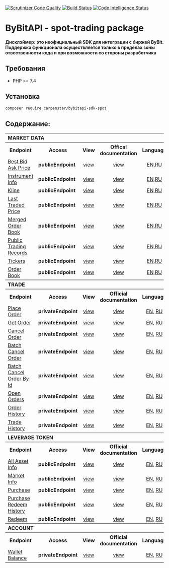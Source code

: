 [![Scrutinizer Code Quality](https://scrutinizer-ci.com/g/carpenstar/bybitapi-sdk-spot/badges/quality-score.png?b=master)](https://scrutinizer-ci.com/g/carpenstar/bybitapi-sdk-spot/?branch=master)
[![Build Status](https://scrutinizer-ci.com/g/carpenstar/bybitapi-sdk-spot/badges/build.png?b=master)](https://scrutinizer-ci.com/g/carpenstar/bybitapi-sdk-spot/build-status/master)
[![Code Intelligence Status](https://scrutinizer-ci.com/g/carpenstar/bybitapi-sdk-spot/badges/code-intelligence.svg?b=master)](https://scrutinizer-ci.com/code-intelligence)
# ByBitAPI - spot-trading package

**Дисклэймер: это неофициальный SDK для интеграции с биржей ByBit.   
Поддержка функционала осуществляется только в пределах зоны отвественности кода и при возможности со стороны разработчика**


## Требования

- PHP >= 7.4

## Установка

```sh 
composer require carpenstar/bybitapi-sdk-spot
```

## Содержание:

<table>
  <tr>
    <th colspan="5" style="text-align: left; font-weight: bold">MARKET DATA</th>
  </tr>
  <tr>
    <th style="text-align: center; font-weight: bold">Endpoint</th>
    <th style="text-align: center; font-weight: bold">Access</th>
    <th style="text-align: center; font-weight: bold">View</th>
    <th style="text-align: center; font-weight: bold">Offical documentation</th>
    <th style="text-align: center; font-weight: bold">Language</th>
  </tr>
  <tr>
    <td>
      <a href="https://github.com/carpenstar/bybitapi-sdk-spot#market-data---best-bid-ask-price">Best Bid Ask Price</a>
    </td>
    <td><b>publicEndpoint</b></td>
    <td style="text-align: center" align="center"><a href="https://github.com/carpenstar/bybitapi-sdk-spot/tree/master/src/Spot/MarketData/BestBidAskPrice">view</a></td>
    <td style="text-align: center" align="center"><a href="https://bybit-exchange.github.io/docs/spot/public/bid-ask" target="_blank">view</a></td>
    <td style="text-align: center" align="center">
        <a href="https://github.com/carpenstar/bybitapi-sdk-spot/tree/master/src/Spot/MarketData/BestBidAskPrice/README.md">EN</a>,<a href="https://github.com/carpenstar/bybitapi-sdk-spot/tree/master/src/Spot/MarketData/BestBidAskPrice/README_ru.md">RU</a>
    </td>
  </tr>
  <tr>
    <td>
      <a href="https://github.com/carpenstar/bybitapi-sdk-spot#market-data---instrument-info">Instrument Info</a>
    </td>
    <td><b>publicEndpoint</b></td>
    <td style="text-align: center" align="center"><a href="https://github.com/carpenstar/bybitapi-sdk-spot/tree/master/src/Spot/MarketData/InstrumentInfo">view</a></td>
    <td style="text-align: center" align="center"><a href="https://bybit-exchange.github.io/docs/spot/public/instrument" target="_blank">view</a></td>
    <td style="text-align: center" align="center">
        <a href="https://github.com/carpenstar/bybitapi-sdk-spot/tree/master/src/Spot/MarketData/InstrumentInfo/README.md">EN</a>,<a href="https://github.com/carpenstar/bybitapi-sdk-spot/tree/master/src/Spot/MarketData/InstrumentInfo/README_ru.md">RU</a>
    </td>
  </tr>
  <tr>
    <td>
      <a href="https://github.com/carpenstar/bybitapi-sdk-spot#market-data---kline">Kline</a>
    </td>
    <td><b>publicEndpoint</b></td>
    <td style="text-align: center" align="center"><a href="https://github.com/carpenstar/bybitapi-sdk-spot/tree/master/src/Spot/MarketData/Kline">view</a></td>
    <td style="text-align: center" align="center"><a href="https://bybit-exchange.github.io/docs/spot/public/kline" target="_blank">view</a></td>
    <td style="text-align: center" align="center">
        <a href="https://github.com/carpenstar/bybitapi-sdk-spot/tree/master/src/Spot/MarketData/Kline/README.md">EN</a>,<a href="https://github.com/carpenstar/bybitapi-sdk-spot/tree/master/src/Spot/MarketData/Kline/README_ru.md">RU</a>
    </td>
  </tr>
  <tr>
    <td>
      <a href="https://github.com/carpenstar/bybitapi-sdk-spot#market-data---last-traded-price">Last Traded Price</a>
    </td>
    <td><b>publicEndpoint</b></td>
    <td style="text-align: center" align="center"><a href="https://github.com/carpenstar/bybitapi-sdk-spot/tree/master/src/Spot/MarketData/LastTradedPrice">view</a></td>
    <td style="text-align: center" align="center"><a href="https://bybit-exchange.github.io/docs/spot/public/last-price" target="_blank">view</a></td>
    <td style="text-align: center" align="center">
        <a href="https://github.com/carpenstar/bybitapi-sdk-spot/tree/master/src/Spot/MarketData/LastTradedPrice/README.md">EN</a>,<a href="https://github.com/carpenstar/bybitapi-sdk-spot/tree/master/src/Spot/MarketData/LastTradedPrice/README_ru.md">RU</a>
    </td>
  </tr>
  <tr>
    <td>
      <a href="https://github.com/carpenstar/bybitapi-sdk-spot#market-data---merged-order-book">Merged Order Book</a>
    </td>
    <td><b>publicEndpoint</b></td>
    <td style="text-align: center" align="center"><a href="https://github.com/carpenstar/bybitapi-sdk-spot/tree/master/src/Spot/MarketData/MergedOrderBook">view</a></td>
    <td style="text-align: center" align="center"><a href="https://bybit-exchange.github.io/docs/spot/public/merge-depth" target="_blank">view</a></td>
    <td style="text-align: center" align="center">
        <a href="https://github.com/carpenstar/bybitapi-sdk-spot/tree/master/src/Spot/MarketData/MergedOrderBook/README.md">EN</a>,<a href="https://github.com/carpenstar/bybitapi-sdk-spot/tree/master/src/Spot/MarketData/MergedOrderBook/README_ru.md">RU</a>
    </td>
  </tr>
  <tr>
    <td>
      <a href="https://github.com/carpenstar/bybitapi-sdk-spot#market-data---public-trading-records">Public Trading Records</a>
    </td>
    <td><b>publicEndpoint</b></td>
    <td style="text-align: center" align="center"><a href="https://github.com/carpenstar/bybitapi-sdk-spot/tree/master/src/Spot/MarketData/PublicTradingRecords">view</a></td>
    <td style="text-align: center" align="center"><a href="https://bybit-exchange.github.io/docs/spot/public/recent-trade" target="_blank">view</a></td>
    <td style="text-align: center" align="center">
        <a href="https://github.com/carpenstar/bybitapi-sdk-spot/tree/master/src/Spot/MarketData/PublicTradingRecords/README.md">EN</a>,<a href="https://github.com/carpenstar/bybitapi-sdk-spot/tree/master/src/Spot/MarketData/PublicTradingRecords/README_ru.md">RU</a>
    </td>
  </tr>
  <tr>
    <td>
      <a href="https://github.com/carpenstar/bybitapi-sdk-spot#market-data---tickers">Tickers</a>
    </td>
    <td><b>publicEndpoint</b></td>
    <td style="text-align: center" align="center"><a href="https://github.com/carpenstar/bybitapi-sdk-spot/tree/master/src/Spot/MarketData/Tickers">view</a></td>
    <td style="text-align: center" align="center"><a href="https://bybit-exchange.github.io/docs/spot/public/tickers" target="_blank">view</a></td>
    <td style="text-align: center" align="center">
        <a href="https://github.com/carpenstar/bybitapi-sdk-spot/tree/master/src/Spot/MarketData/Tickers/README.md">EN</a>,<a href="https://github.com/carpenstar/bybitapi-sdk-spot/tree/master/src/Spot/MarketData/Tickers/README_ru.md">RU</a>
    </td>
  </tr>
  <tr>
    <td>
      <a href="https://github.com/carpenstar/bybitapi-sdk-spot#market-data---order-book">Order Book</a>
    </td>
    <td><b>publicEndpoint</b></td>
    <td style="text-align: center" align="center"><a href="https://github.com/carpenstar/bybitapi-sdk-spot/tree/master/src/Spot/MarketData/OrderBook">view</a></td>
    <td style="text-align: center" align="center"><a href="https://bybit-exchange.github.io/docs/spot/public/depth" target="_blank">view</a></td>
    <td style="text-align: center" align="center">
        <a href="https://github.com/carpenstar/bybitapi-sdk-spot/tree/master/src/Spot/MarketData/OrderBook/README.md">EN</a>,<a href="https://github.com/carpenstar/bybitapi-sdk-spot/tree/master/src/Spot/MarketData/OrderBook/README_ru.md">RU</a>
    </td>
  </tr>

  <tr>
    <th colspan="5" style="text-align: left; font-weight: bold">TRADE</th>
  </tr>
  <tr>
    <th style="text-align: center; font-weight: bold">Endpoint</th>
    <th style="text-align: center; font-weight: bold">Access</th>
    <th style="text-align: center; font-weight: bold">View</th>
    <th style="text-align: center; font-weight: bold">Official documentation</th>
    <th style="text-align: center; font-weight: bold">Language</th>
  </tr>
  <tr>
    <td>
      <a href="https://github.com/carpenstar/bybitapi-sdk-spot#trade---place-order">Place Order</a>
    </td>
    <td><b>privateEndpoint</b></td>
    <td style="text-align: center" align="center"><a href="https://github.com/carpenstar/bybitapi-sdk-spot/tree/master/src/Spot/Trade/PlaceOrder">view</a></td>
    <td style="text-align: center" align="center"><a href="https://bybit-exchange.github.io/docs/spot/trade/place-order" target="_blank">view</a></td>
    <td style="text-align: center" align="center">
        <a href="">EN</a>,
        <a href="">RU</a>
    </td>
  </tr>
  <tr>
    <td>
      <a href="https://github.com/carpenstar/bybitapi-sdk-spot#trade---get-order">Get Order</a>
    </td>
    <td><b>privateEndpoint</b></td>
    <td style="text-align: center" align="center"><a href="https://github.com/carpenstar/bybitapi-sdk-spot/tree/master/src/Spot/Trade/GetOrder">view</a></td>
    <td style="text-align: center" align="center"><a href="https://bybit-exchange.github.io/docs/spot/trade/get-order" target="_blank">view</a></td>
    <td style="text-align: center" align="center">
        <a href="">EN</a>,
        <a href="">RU</a>
    </td>
  </tr>
  <tr>
    <td>
      <a href="https://github.com/carpenstar/bybitapi-sdk-spot#trade---cancel-order">Cancel Order</a>
    </td>
    <td><b>privateEndpoint</b></td>
    <td style="text-align: center" align="center"><a href="https://github.com/carpenstar/bybitapi-sdk-spot/tree/master/src/Spot/Trade/CancelOrder">view</a></td>
    <td style="text-align: center" align="center"><a href="https://bybit-exchange.github.io/docs/spot/trade/cancel" target="_blank">view</a></td>
    <td style="text-align: center" align="center">
        <a href="">EN</a>,
        <a href="">RU</a>
    </td>
  </tr>
  <tr>
    <td>
      <a href="">Batch Cancel Order</a>
    </td>
    <td><b>privateEndpoint</b></td>
    <td style="text-align: center" align="center"><a href="https://github.com/carpenstar/bybitapi-sdk-spot/tree/master/src/Spot/Trade/BatchCancelOrder">view</a></td>
    <td style="text-align: center" align="center"><a href="https://bybit-exchange.github.io/docs/spot/trade/batch-cancel" target="_blank">view</a></td>
    <td style="text-align: center" align="center">
        <a href="">EN</a>,
        <a href="">RU</a>
    </td>
  </tr>
  <tr>
    <td>
      <a href="">Batch Cancel Order By Id</a>
    </td>
    <td><b>privateEndpoint</b></td>
    <td style="text-align: center" align="center"><a href="https://github.com/carpenstar/bybitapi-sdk-spot/tree/master/src/Spot/Trade/BatchCancelOrderById">view</a></td>
    <td style="text-align: center" align="center"><a href="https://bybit-exchange.github.io/docs/spot/trade/cancel-by-id" target="_blank">view</a></td>
    <td style="text-align: center" align="center">
        <a href="">EN</a>,
        <a href="">RU</a>
    </td>
  </tr>
  <tr>
    <td>
      <a href="">Open Orders</a>
    </td>
    <td><b>privateEndpoint</b></td>
    <td style="text-align: center" align="center"><a href="https://github.com/carpenstar/bybitapi-sdk-spot/tree/master/src/Spot/Trade/OpenOrders">view</a></td>
    <td style="text-align: center" align="center"><a href="https://bybit-exchange.github.io/docs/spot/trade/open-order" target="_blank">view</a></td>
    <td style="text-align: center" align="center">
        <a href="">EN</a>,
        <a href="">RU</a>
    </td>
  </tr>
  <tr>
    <td>
      <a href="">Order History</a>
    </td>
    <td><b>privateEndpoint</b></td>
    <td style="text-align: center" align="center"><a href="https://github.com/carpenstar/bybitapi-sdk-spot/tree/master/src/Spot/Trade/OrderHistory">view</a></td>
    <td style="text-align: center" align="center"><a href="https://bybit-exchange.github.io/docs/spot/trade/order-history" target="_blank">view</a></td>
    <td style="text-align: center" align="center">
        <a href="">EN</a>,
        <a href="">RU</a>
    </td>
  </tr>
  <tr>
    <td>
      <a href="">Trade History</a>
    </td>
    <td><b>privateEndpoint</b></td>
    <td style="text-align: center" align="center"><a href="https://github.com/carpenstar/bybitapi-sdk-spot/tree/master/src/Spot/Trade/TradeHistory">view</a></td>
    <td style="text-align: center" align="center"><a href="https://bybit-exchange.github.io/docs/spot/trade/my-trades" target="_blank">view</a></td>
    <td style="text-align: center" align="center">
        <a href="">EN</a>,
        <a href="">RU</a>
    </td>
  </tr>

  <tr>
    <th colspan="5" style="text-align: left; font-weight: bold">LEVERAGE TOKEN</th>
  </tr>
  <tr>
    <th style="text-align: center; font-weight: bold">Endpoint</th>
    <th style="text-align: center; font-weight: bold">Access</th>
    <th style="text-align: center; font-weight: bold">View</th>
    <th style="text-align: center; font-weight: bold">Official documentation</th>
    <th style="text-align: center; font-weight: bold">Language</th>
  </tr>
  <tr>
    <td>
      <a href="">All Asset Info</a>
    </td>
    <td><b>publicEndpoint</b></td>
    <td style="text-align: center" align="center"><a href="https://github.com/carpenstar/bybitapi-sdk-spot/tree/master/src/Spot/LeverageToken/AllAssetInfo">view</a></td>
    <td style="text-align: center" align="center"><a href="https://bybit-exchange.github.io/docs/spot/etp/asset-info" target="_blank">view</a></td>
    <td style="text-align: center" align="center">
        <a href="">EN</a>,
        <a href="">RU</a>
    </td>
  </tr>
  <tr>
    <td>
      <a href="">Market Info</a>
    </td>
    <td><b>publicEndpoint</b></td>
    <td style="text-align: center" align="center"><a href="https://github.com/carpenstar/bybitapi-sdk-spot/tree/master/src/Spot/LeverageToken/MarketInfo">view</a></td>
    <td style="text-align: center" align="center"><a href="https://bybit-exchange.github.io/docs/spot/etp/market-info" target="_blank">view</a></td>
    <td style="text-align: center" align="center">
        <a href="">EN</a>,
        <a href="">RU</a>
    </td>
  </tr>
  <tr>
    <td>
      <a href="">Purchase</a>
    </td>
    <td><b>publicEndpoint</b></td>
    <td style="text-align: center" align="center"><a href="https://github.com/carpenstar/bybitapi-sdk-spot/tree/master/src/Spot/LeverageToken/Purchase">view</a></td>
    <td style="text-align: center" align="center"><a href="https://bybit-exchange.github.io/docs/spot/etp/purchase" target="_blank">view</a></td>
    <td style="text-align: center" align="center">
        <a href="">EN</a>,
        <a href="">RU</a>
    </td>
  </tr>
  <tr>
    <td>
      <a href="">Purchase Redeem History</a>
    </td>
    <td><b>publicEndpoint</b></td>
    <td style="text-align: center" align="center"><a href="https://github.com/carpenstar/bybitapi-sdk-spot/tree/master/src/Spot/LeverageToken/PurchaseRedeemHistory">view</a></td>
    <td style="text-align: center" align="center"><a href="https://bybit-exchange.github.io/docs/spot/etp/order-history" target="_blank">view</a></td>
    <td style="text-align: center" align="center">
        <a href="">EN</a>,
        <a href="">RU</a>
    </td>
  </tr>
  <tr>
    <td>
      <a href="">Redeem</a>
    </td>
    <td><b>publicEndpoint</b></td>
    <td style="text-align: center" align="center"><a href="https://github.com/carpenstar/bybitapi-sdk-spot/tree/master/src/Spot/LeverageToken/Redeem">view</a></td>
    <td style="text-align: center" align="center"><a href="https://bybit-exchange.github.io/docs/spot/etp/redeem" target="_blank">view</a></td>
    <td style="text-align: center" align="center">
        <a href="">EN</a>,
        <a href="">RU</a>
    </td>
  </tr>
  <tr>
    <th colspan="5" style="text-align: left; font-weight: bold">ACCOUNT</th>
  </tr>
  <tr>
    <th style="text-align: center; font-weight: bold">Endpoint</th>
    <th style="text-align: center; font-weight: bold">Access</th>
    <th style="text-align: center; font-weight: bold">View</th>
    <th style="text-align: center; font-weight: bold">Official documentation</th>
    <th style="text-align: center; font-weight: bold">Language</th>
  </tr>
  <tr>
    <td>
      <a href="">Wallet Balance</a>
    </td>
    <td><b>privateEndpoint</b></td>
    <td style="text-align: center" align="center"><a href="https://github.com/carpenstar/bybitapi-sdk-spot/tree/master/src/Spot/Account/WalletBalance">view</a></td>
    <td style="text-align: center" align="center"><a href="https://bybit-exchange.github.io/docs/spot/wallet" target="_blank">view</a></td>
    <td style="text-align: center" align="center">
        <a href="">EN</a>,
        <a href="">RU</a>
    </td>
  </tr>
</table>